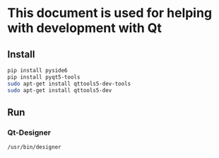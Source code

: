 # This document is used for helping with development with Qt 

## Install 
```bash
pip install pyside6
pip install pyqt5-tools
sudo apt-get install qttools5-dev-tools 
sudo apt-get install qttools5-dev
```

## Run 
### Qt-Designer 
```bash
/usr/bin/designer
```